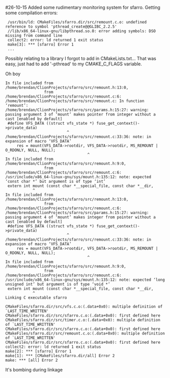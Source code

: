 #26-10-15
Added some rudimentary monitoring system for sfarro.
Getting some compilation errors:
    
     /usr/bin/ld: CMakeFiles/sfarro.dir/src/remount.c.o: undefined reference to symbol 'pthread_create@@GLIBC_2.2.5'
     //lib/x86_64-linux-gnu/libpthread.so.0: error adding symbols: DSO missing from command line
     collect2: error: ld returned 1 exit status
     make[3]: *** [sfarro] Error 1
     ...
     
Possibly relating to a library I forgot to add in CMakeLists.txt...
That was easy, just had to add '-pthread' to my CMAKE_C_FLAGS variable.

Oh boy

    In file included from /home/brendan/ClionProjects/sfarro/src/remount.h:13:0,
                     from /home/brendan/ClionProjects/sfarro/src/remount.c:6:
    /home/brendan/ClionProjects/sfarro/src/remount.c: In function ‘remount’:
    /home/brendan/ClionProjects/sfarro/src/params.h:15:27: warning: passing argument 3 of ‘mount’ makes pointer from integer without a cast [enabled by default]
     #define VFS_DATA ((struct vfs_state *) fuse_get_context()->private_data)
                               ^
    /home/brendan/ClionProjects/sfarro/src/remount.c:33:36: note: in expansion of macro ‘VFS_DATA’
         res = mount(VFS_DATA->rootdir, VFS_DATA->rootdir, MS_REMOUNT | O_RDONLY, NULL, NULL);
                                        ^
    In file included from /home/brendan/ClionProjects/sfarro/src/remount.h:9:0,
                     from /home/brendan/ClionProjects/sfarro/src/remount.c:6:
    /usr/include/x86_64-linux-gnu/sys/mount.h:135:12: note: expected ‘const char *’ but argument is of type ‘int’
     extern int mount (const char *__special_file, const char *__dir,
                ^
    In file included from /home/brendan/ClionProjects/sfarro/src/remount.h:13:0,
                     from /home/brendan/ClionProjects/sfarro/src/remount.c:6:
    /home/brendan/ClionProjects/sfarro/src/params.h:15:27: warning: passing argument 4 of ‘mount’ makes integer from pointer without a cast [enabled by default]
     #define VFS_DATA ((struct vfs_state *) fuse_get_context()->private_data)
                               ^
    /home/brendan/ClionProjects/sfarro/src/remount.c:33:36: note: in expansion of macro ‘VFS_DATA’
         res = mount(VFS_DATA->rootdir, VFS_DATA->rootdir, MS_REMOUNT | O_RDONLY, NULL, NULL);
                                        ^
    In file included from /home/brendan/ClionProjects/sfarro/src/remount.h:9:0,
                     from /home/brendan/ClionProjects/sfarro/src/remount.c:6:
    /usr/include/x86_64-linux-gnu/sys/mount.h:135:12: note: expected ‘long unsigned int’ but argument is of type ‘void *’
     extern int mount (const char *__special_file, const char *__dir,
                ^
    Linking C executable sfarro

    CMakeFiles/sfarro.dir/src/vfs.c.o:(.data+0x0): multiple definition of `LAST_TIME_WRITTEN'
    CMakeFiles/sfarro.dir/src/sfarro.c.o:(.data+0x0): first defined here
    CMakeFiles/sfarro.dir/src/timer.c.o:(.data+0x0): multiple definition of `LAST_TIME_WRITTEN'
    CMakeFiles/sfarro.dir/src/sfarro.c.o:(.data+0x0): first defined here
    CMakeFiles/sfarro.dir/src/remount.c.o:(.data+0x0): multiple definition of `LAST_TIME_WRITTEN'
    CMakeFiles/sfarro.dir/src/sfarro.c.o:(.data+0x0): first defined here
    collect2: error: ld returned 1 exit status
    make[2]: *** [sfarro] Error 1
    make[1]: *** [CMakeFiles/sfarro.dir/all] Error 2
    make: *** [all] Error 2

It's bombing during linkage